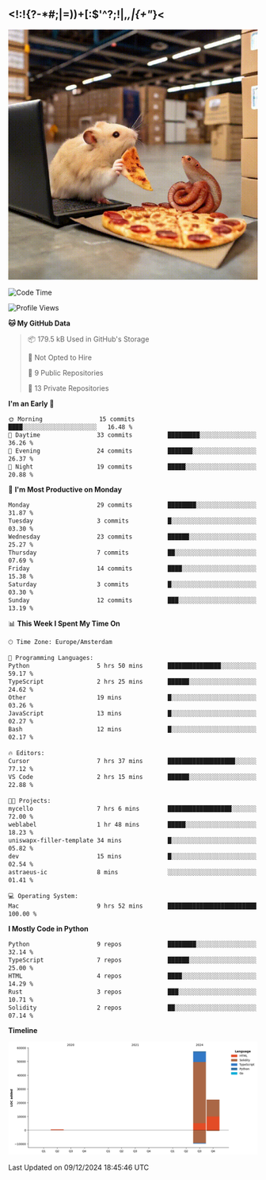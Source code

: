 ## <!:!{?-*#;|=))+[:$'^?;!|,_,|{\+"_}<

![hamster is coding in front of pc at warehouse. and then, squid eats the pizza](/public/image/0.gif)

<!--START_SECTION:waka-->
![Code Time](http://img.shields.io/badge/Code%20Time-68%20hrs%2047%20mins-blue)

![Profile Views](http://img.shields.io/badge/Profile%20Views-3-blue)

**🐱 My GitHub Data** 

> 📦 179.5 kB Used in GitHub's Storage 
 > 
> 🚫 Not Opted to Hire
 > 
> 📜 9 Public Repositories 
 > 
> 🔑 13 Private Repositories 
 > 
**I'm an Early 🐤** 

```text
🌞 Morning                15 commits          ████░░░░░░░░░░░░░░░░░░░░░   16.48 % 
🌆 Daytime                33 commits          █████████░░░░░░░░░░░░░░░░   36.26 % 
🌃 Evening                24 commits          ███████░░░░░░░░░░░░░░░░░░   26.37 % 
🌙 Night                  19 commits          █████░░░░░░░░░░░░░░░░░░░░   20.88 % 
```
📅 **I'm Most Productive on Monday** 

```text
Monday                   29 commits          ████████░░░░░░░░░░░░░░░░░   31.87 % 
Tuesday                  3 commits           █░░░░░░░░░░░░░░░░░░░░░░░░   03.30 % 
Wednesday                23 commits          ██████░░░░░░░░░░░░░░░░░░░   25.27 % 
Thursday                 7 commits           ██░░░░░░░░░░░░░░░░░░░░░░░   07.69 % 
Friday                   14 commits          ████░░░░░░░░░░░░░░░░░░░░░   15.38 % 
Saturday                 3 commits           █░░░░░░░░░░░░░░░░░░░░░░░░   03.30 % 
Sunday                   12 commits          ███░░░░░░░░░░░░░░░░░░░░░░   13.19 % 
```


📊 **This Week I Spent My Time On** 

```text
🕑︎ Time Zone: Europe/Amsterdam

💬 Programming Languages: 
Python                   5 hrs 50 mins       ███████████████░░░░░░░░░░   59.17 % 
TypeScript               2 hrs 25 mins       ██████░░░░░░░░░░░░░░░░░░░   24.62 % 
Other                    19 mins             █░░░░░░░░░░░░░░░░░░░░░░░░   03.26 % 
JavaScript               13 mins             █░░░░░░░░░░░░░░░░░░░░░░░░   02.27 % 
Bash                     12 mins             █░░░░░░░░░░░░░░░░░░░░░░░░   02.17 % 

🔥 Editors: 
Cursor                   7 hrs 37 mins       ███████████████████░░░░░░   77.12 % 
VS Code                  2 hrs 15 mins       ██████░░░░░░░░░░░░░░░░░░░   22.88 % 

🐱‍💻 Projects: 
mycello                  7 hrs 6 mins        ██████████████████░░░░░░░   72.00 % 
weblabel                 1 hr 48 mins        █████░░░░░░░░░░░░░░░░░░░░   18.23 % 
uniswapx-filler-template 34 mins             █░░░░░░░░░░░░░░░░░░░░░░░░   05.82 % 
dev                      15 mins             █░░░░░░░░░░░░░░░░░░░░░░░░   02.54 % 
astraeus-ic              8 mins              ░░░░░░░░░░░░░░░░░░░░░░░░░   01.41 % 

💻 Operating System: 
Mac                      9 hrs 52 mins       █████████████████████████   100.00 % 
```

**I Mostly Code in Python** 

```text
Python                   9 repos             ████████░░░░░░░░░░░░░░░░░   32.14 % 
TypeScript               7 repos             ██████░░░░░░░░░░░░░░░░░░░   25.00 % 
HTML                     4 repos             ████░░░░░░░░░░░░░░░░░░░░░   14.29 % 
Rust                     3 repos             ███░░░░░░░░░░░░░░░░░░░░░░   10.71 % 
Solidity                 2 repos             ██░░░░░░░░░░░░░░░░░░░░░░░   07.14 % 
```



**Timeline**

![Lines of Code chart](https://raw.githubusercontent.com/yosui/yosui/master/assets/bar_graph.png)


 Last Updated on 09/12/2024 18:45:46 UTC
<!--END_SECTION:waka-->

